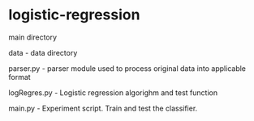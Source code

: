 # logistic-regression
main directory

data - data directory

parser.py - parser module used to process original data into applicable format

logRegres.py - Logistic regression algorighm and test function

main.py - Experiment script. Train and test the classifier.


